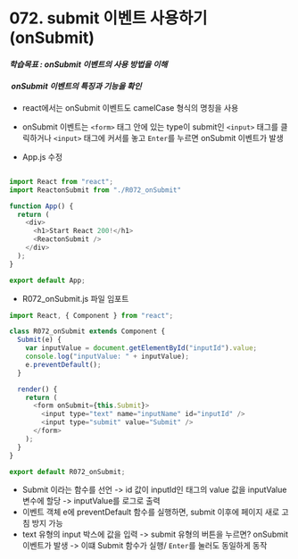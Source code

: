 # 072. submit 이벤트 사용하기(onSubmit)

#### **_학습목표 : onSubmit 이벤트의 사용 방법을 이해_**

####  **_onSubmit 이벤트의 특징과 기능을 확인_** 

-   react에서는 onSubmit 이벤트도 camelCase 형식의 명칭을 사용  
-   onSubmit 이벤트는 `<form>` 태그 안에 있는 type이 submit인 `<input>` 태그를 클릭하거나 `<input>` 태그에 커서를 놓고 `Enter`를 누르면 onSubmit 이벤트가 발생


-   App.js 수정

```js

import React from "react";
import ReactonSubmit from "./R072_onSubmit"

function App() {
  return (
    <div>
      <h1>Start React 200!</h1>
      <ReactonSubmit />
    </div>
  );
}

export default App;


```

  
  
  

-   R072_onSubmit.js 파일 임포트  
      
      
      
    

```js
import React, { Component } from "react";

class R072_onSubmit extends Component {
  Submit(e) {
    var inputValue = document.getElementById("inputId").value;
    console.log("inputValue: " + inputValue);
    e.preventDefault();
  }

  render() {
    return (
      <form onSubmit={this.Submit}>
        <input type="text" name="inputName" id="inputId" />
        <input type="submit" value="Submit" />
      </form>
    );
  }
}

export default R072_onSubmit;

```

  
  

-   Submit 이라는 함수를 선언 -> id 값이 inputId인 태그의 value 값을 inputValue 변수에 할당 -> inputValue를 로그로 출력
-   이벤트 객체 e에 preventDefault 함수를 실행하면, submit 이후에 페이지 새로 고침 방지 가능
-   text 유형의 input 박스에 값을 입력 -> submit 유형의 버튼을 누르면? onSubmit 이벤트가 발생 -> 이떄 Submit 함수가 실행/ `Enter`를 눌러도 동일하게 동작

